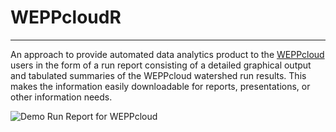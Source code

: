 # WEPPcloudR
***

An approach to provide automated data analytics product to the [WEPPcloud](https://wepp.cloud/weppcloud/) users in the form of a run report consisting of a detailed graphical output and tabulated summaries of the WEPPcloud watershed run results. This makes the information easily downloadable for reports, presentations, or other information needs.

![Demo Run Report for WEPPcloud](https://github.com/devalc/WEPPcloudR/blob/699ed3a1d0d00bd9afc61ab3c4f9c354c3b3c309/www/weppcloudR_featured.gif)
